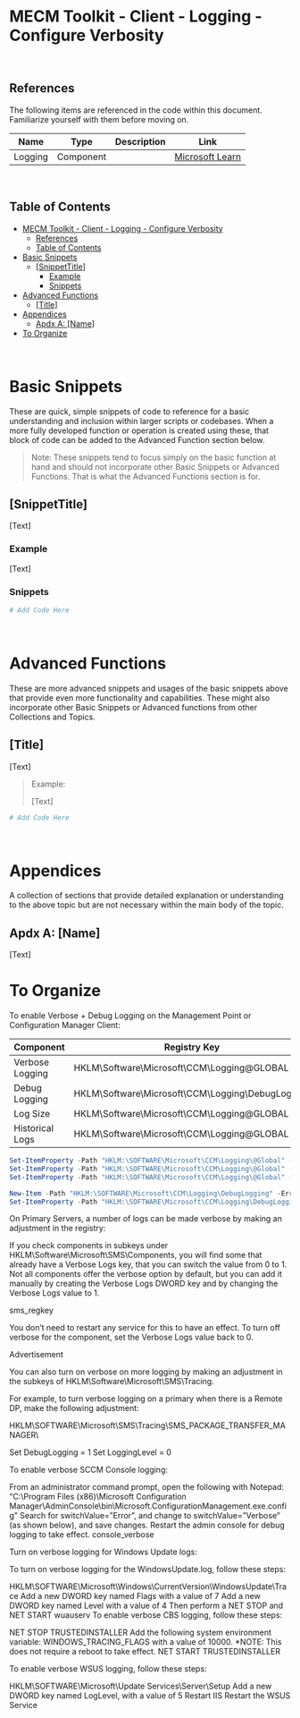 # MECM Toolkit - Client - Logging - Configure Verbosity

&nbsp;

## References

The following items are referenced in the code within this document. Familiarize yourself with them before moving on.

| Name       | Type       | Description                                                    | Link |
|------------|------------|----------------------------------------------------------------|------|
| Logging    | Component  |  | [Microsoft Learn](https://learn.microsoft.com/en-us/mem/configmgr/core/plan-design/hierarchy/about-log-files#configure-logging-options-by-using-the-windows-registry)

&nbsp;

## Table of Contents

- [MECM Toolkit - Client - Logging - Configure Verbosity](#mecm-toolkit---client---logging---configure-verbosity)
  - [References](#references)
  - [Table of Contents](#table-of-contents)
- [Basic Snippets](#basic-snippets)
  - [\[SnippetTitle\]](#snippettitle)
    - [Example](#example)
    - [Snippets](#snippets)
- [Advanced Functions](#advanced-functions)
  - [\[Title\]](#title)
- [Appendices](#appendices)
  - [Apdx A: \[Name\]](#apdx-a-name)
- [To Organize](#to-organize)

&nbsp;

# Basic Snippets

These are quick, simple snippets of code to reference for a basic understanding and inclusion within larger scripts or codebases. When a more fully developed function or operation is created using these, that block of code can be added to the Advanced Function section below.

> Note: These snippets tend to focus simply on the basic function at hand and should not incorporate other Basic Snippets or Advanced Functions. That is what the Advanced Functions section is for.

## [SnippetTitle]

[Text]

### Example

[Text]

### Snippets

```powershell
# Add Code Here
```

&nbsp;

# Advanced Functions

These are more advanced snippets and usages of the basic snippets above that provide even more functionality and capabilities. These might also incorporate other Basic Snippets or Advanced functions from other Collections and Topics.

## [Title]

[Text]

> Example:
>
> [Text]

```powershell
# Add Code Here
```

&nbsp;

# Appendices

A collection of sections that provide detailed explanation or understanding to the above topic but are not necessary within the main body of the topic.

## Apdx A: [Name]

[Text]




# To Organize

To enable Verbose + Debug Logging on the Management Point or Configuration Manager Client:

| Component       | Registry Key                                     | Property      | Type   | Value   | Default   |
|-----------------|--------------------------------------------------|---------------|--------|---------|-----------|
| Verbose Logging | HKLM\Software\Microsoft\CCM\Logging\@GLOBAL      | LogLevel      | DWORD  | 0       | 1         |
| Debug Logging   | HKLM\Software\Microsoft\CCM\Logging\DebugLogging | Enabled       | String | True    | Not Exist |
| Log Size        | HKLM\Software\Microsoft\CCM\Logging\@GLOBAL      | LogMaxSize    | DWORD  | 5000000 | 250000    |
| Historical Logs | HKLM\Software\Microsoft\CCM\Logging\@GLOBAL      | LogMaxHistory | DWORD  | 5       | 1         |

```powershell
Set-ItemProperty -Path "HKLM:\SOFTWARE\Microsoft\CCM\Logging\@Global" -Name "LogLevel" -Value "0" -Type DWord -ErrorAction Stop
Set-ItemProperty -Path "HKLM:\SOFTWARE\Microsoft\CCM\Logging\@Global" -Name "LogMaxSize" -Value "5000000" -Type DWord -ErrorAction Stop
Set-ItemProperty -Path "HKLM:\SOFTWARE\Microsoft\CCM\Logging\@Global" -Name "LogMaxHistory" -Value "5" -Type DWord -ErrorAction Stop

New-Item -Path "HKLM:\SOFTWARE\Microsoft\CCM\Logging\DebugLogging" -ErrorAction Stop
Set-ItemProperty -Path "HKLM:\SOFTWARE\Microsoft\CCM\Logging\DebugLogging" -Name "Enabled" -Value "True" -Type String -Force -ErrorAction Stop
```


On Primary Servers, a number of logs can be made verbose by making an adjustment in the registry:

If you check components in subkeys under HKLM\Software\Microsoft\SMS\Components, you will find some that already have a Verbose Logs key, that you can switch the value from 0 to 1. Not all components offer the verbose option by default, but you can add it manually by creating the Verbose Logs DWORD key and by changing the Verbose Logs value to 1.

sms_regkey

You don’t need to restart any service for this to have an effect. To turn off verbose for the component, set the Verbose Logs value back to 0.

Advertisement

You can also turn on verbose on more logging by making an adjustment in the subkeys of HKLM\Software\Microsoft\SMS\Tracing.

For example, to turn verbose logging on a primary when there is a Remote DP, make the following adjustment:

HKLM\SOFTWARE\Microsoft\SMS\Tracing\SMS_PACKAGE_TRANSFER_MANAGER\

Set DebugLogging = 1
Set LoggingLevel = 0


To enable verbose SCCM Console logging:

From an administrator command prompt, open the following with Notepad: “C:\Program Files (x86)\Microsoft Configuration Manager\AdminConsole\bin\Microsoft.ConfigurationManagement.exe.config”
Search for switchValue=”Error”, and change to switchValue=”Verbose” (as shown below), and save changes.
Restart the admin console for debug logging to take effect.
console_verbose



Turn on verbose logging for Windows Update logs:

To turn on verbose logging for the WindowsUpdate.log, follow these steps:

HKLM\SOFTWARE\Microsoft\Windows\CurrentVersion\WindowsUpdate\Trace
Add a new DWORD key named Flags with a value of 7
Add a new DWORD key named Level with a value of 4
Then perform a NET STOP and NET START wuauserv
To enable verbose CBS logging, follow these steps:

NET STOP TRUSTEDINSTALLER
Add the following system environment variable: WINDOWS_TRACING_FLAGS with a value of 10000. *NOTE: This does not require a reboot to take effect.
NET START TRUSTEDINSTALLER


To enable verbose WSUS logging, follow these steps:

HKLM\SOFTWARE\Microsoft\Update Services\Server\Setup
Add a new DWORD key named LogLevel, with a value of 5
Restart IIS
Restart the WSUS Service